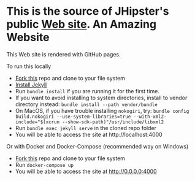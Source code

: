 This is the source of JHipster's public [Web site](https://www.jhipster.tech/). An Amazing Website
=======

This Web site is rendered with GitHub pages.

To run this locally

* [Fork this](https://github.com/jhipster/jhipster.github.io/fork) repo and clone to your file system
* [Install Jekyll](https://help.github.com/articles/setting-up-your-github-pages-site-locally-with-jekyll/)
* Run `bundle install` if you are running it for the first time.
 * If you want to avoid installing to system directories, install to vendor directory instead: `bundle install --path vendor/bundle`
 * On MacOS, if you have trouble installing `nokogiri`, try: `bundle config build.nokogiri --use-system-libraries=true --with-xml2-include="$(xcrun --show-sdk-path)"/usr/include/libxml2`
* Run `bundle exec jekyll serve` in the cloned repo folder
* You will be able to access the site at http://localhost:4000

Or with Docker and Docker-Compose (recommended way on Windows)

* [Fork this](https://github.com/jhipster/jhipster.github.io/fork) repo and clone to your file system
* Run `docker-compose up`
* You will be able to access the site at http://0.0.0.0:4000
